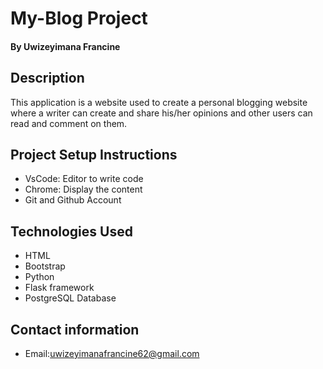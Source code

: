 # My-Blog Project
#### By **Uwizeyimana Francine**
## Description
This application is a website used to create a personal blogging website where a writer can create and share his/her opinions and other users can read and comment on them. 
## Project Setup Instructions
* VsCode: Editor to write code
* Chrome: Display the content
* Git and Github Account
## Technologies Used
* HTML
* Bootstrap
* Python
* Flask framework
* PostgreSQL Database
## Contact information
* Email:uwizeyimanafrancine62@gmail.com
